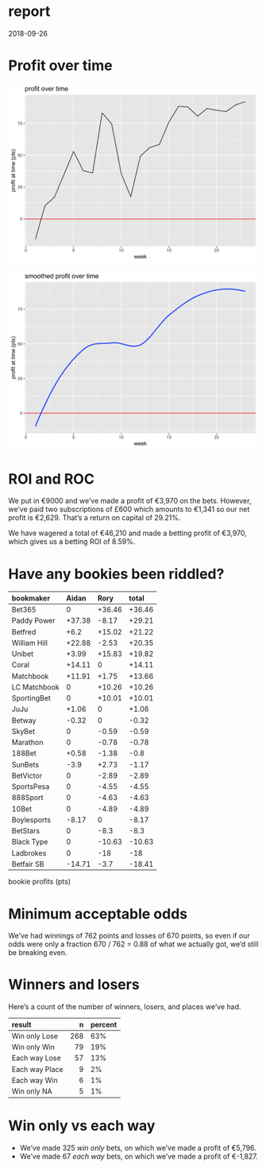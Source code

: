 report
================
2018-09-26

# Profit over time

![](report_files/figure-gfm/profit-over-time-1.png)<!-- -->

![](report_files/figure-gfm/profit-over-time-smooth-1.png)<!-- -->

# ROI and ROC

We put in €9000 and we’ve made a profit of €3,970 on the bets. However,
we’ve paid two subscriptions of £600 which amounts to €1,341 so our net
profit is €2,629. That’s a return on capital of 29.21%.

We have wagered a total of €46,210 and made a betting profit of €3,970,
which gives us a betting ROI of 8.59%.

# Have any bookies been riddled?

| bookmaker    | Aidan   | Rory    | total   |
| :----------- | :------ | :------ | :------ |
| Bet365       | 0       | \+36.46 | \+36.46 |
| Paddy Power  | \+37.38 | \-8.17  | \+29.21 |
| Betfred      | \+6.2   | \+15.02 | \+21.22 |
| William Hill | \+22.88 | \-2.53  | \+20.35 |
| Unibet       | \+3.99  | \+15.83 | \+19.82 |
| Coral        | \+14.11 | 0       | \+14.11 |
| Matchbook    | \+11.91 | \+1.75  | \+13.66 |
| LC Matchbook | 0       | \+10.26 | \+10.26 |
| SportingBet  | 0       | \+10.01 | \+10.01 |
| JuJu         | \+1.06  | 0       | \+1.06  |
| Betway       | \-0.32  | 0       | \-0.32  |
| SkyBet       | 0       | \-0.59  | \-0.59  |
| Marathon     | 0       | \-0.78  | \-0.78  |
| 188Bet       | \+0.58  | \-1.38  | \-0.8   |
| SunBets      | \-3.9   | \+2.73  | \-1.17  |
| BetVictor    | 0       | \-2.89  | \-2.89  |
| SportsPesa   | 0       | \-4.55  | \-4.55  |
| 888Sport     | 0       | \-4.63  | \-4.63  |
| 10Bet        | 0       | \-4.89  | \-4.89  |
| Boylesports  | \-8.17  | 0       | \-8.17  |
| BetStars     | 0       | \-8.3   | \-8.3   |
| Black Type   | 0       | \-10.63 | \-10.63 |
| Ladbrokes    | 0       | \-18    | \-18    |
| Betfair SB   | \-14.71 | \-3.7   | \-18.41 |

bookie profits (pts)

# Minimum acceptable odds

We’ve had winnings of 762 points and losses of 670 points, so even if
our odds were only a fraction 670 / 762 = 0.88 of what we actually got,
we’d still be breaking even.

# Winners and losers

Here’s a count of the number of winners, losers, and places we’ve had.

| result         |   n | percent |
| :------------- | --: | :------ |
| Win only Lose  | 268 | 63%     |
| Win only Win   |  79 | 19%     |
| Each way Lose  |  57 | 13%     |
| Each way Place |   9 | 2%      |
| Each way Win   |   6 | 1%      |
| Win only NA    |   5 | 1%      |

# Win only vs each way

  - We’ve made 325 *win only* bets, on which we’ve made a profit of
    €5,796.
  - We’ve made 67 *each way* bets, on which we’ve made a profit of
    €-1,827.
